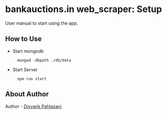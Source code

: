 # bankauctions.in web_scraper: Setup
User manual to start using the app.

## How to Use

+ Start mongodb
  ```
    mongod -dbpath ./db/data
  ```

+ Start Server
  ```
    npm run start
  ```

## About Author

Author - [Divyank Pahlazani](https://github.com/Pahlaz "Github")
